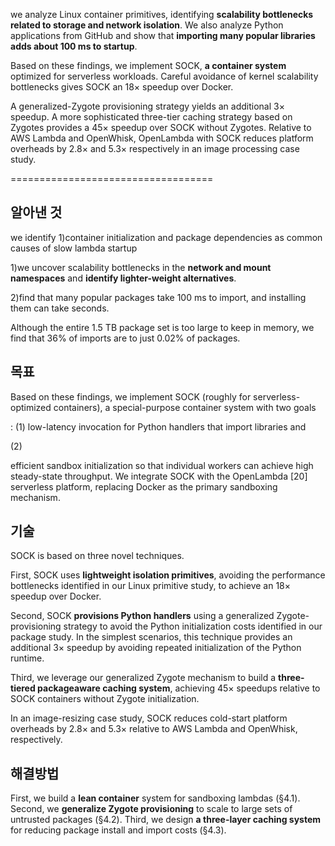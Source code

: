 we analyze Linux container primitives, identifying **scalability bottlenecks related to storage and network isolation**. We also analyze Python applications
from GitHub and show that **importing many popular libraries adds about 100 ms to startup**. 

Based on these
findings, we implement SOCK, **a container system** optimized for serverless workloads. Careful avoidance of kernel scalability bottlenecks gives SOCK an 18× speedup
over Docker. 

A generalized-Zygote provisioning strategy
yields an additional 3× speedup. A more sophisticated
three-tier caching strategy based on Zygotes provides
a 45× speedup over SOCK without Zygotes. Relative
to AWS Lambda and OpenWhisk, OpenLambda with
SOCK reduces platform overheads by 2.8× and 5.3×
respectively in an image processing case study.

===================================

## 알아낸 것

we identify 1)container initialization and package dependencies as common causes of slow lambda startup

1)we uncover
scalability bottlenecks in the **network and mount namespaces** and **identify lighter-weight alternatives**. 

2)find that many popular packages take 100 ms to import,
and installing them can take seconds. 

Although the entire 1.5 TB package set is too large to keep in memory, we
find that 36% of imports are to just 0.02% of packages.

## 목표

Based on these findings, we implement SOCK (roughly
for serverless-optimized containers), a special-purpose
container system with two goals

: (1) low-latency invocation for Python handlers that import libraries and 

(2)

efficient sandbox initialization so that individual workers
can achieve high steady-state throughput. We integrate
SOCK with the OpenLambda [20] serverless platform,
replacing Docker as the primary sandboxing mechanism.

## 기술

SOCK is based on three novel techniques. 

First, SOCK uses **lightweight isolation primitives**, avoiding the
performance bottlenecks identified in our Linux primitive study, to achieve an 18× speedup over Docker. 

Second, SOCK **provisions Python handlers** using a generalized Zygote-provisioning strategy to avoid the Python
initialization costs identified in our package study. In
the simplest scenarios, this technique provides an additional 3× speedup by avoiding repeated initialization
of the Python runtime. 

Third, we leverage our generalized Zygote mechanism to build a **three-tiered packageaware caching system**, achieving 45× speedups relative to SOCK containers without Zygote initialization.

 In an image-resizing case study, SOCK reduces cold-start
platform overheads by 2.8× and 5.3× relative to AWS
Lambda and OpenWhisk, respectively.

## 해결방법

First, we build a **lean container** system for sandboxing lambdas (§4.1). Second, we **generalize Zygote provisioning** to scale to large sets of untrusted packages (§4.2).
Third, we design **a three-layer caching system** for reducing package install and import costs (§4.3).
